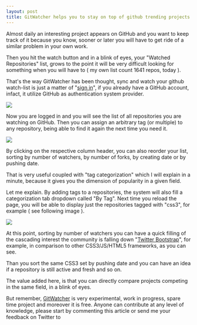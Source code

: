 ```yaml
--- 
layout: post 
title: GitWatcher helps you to stay on top of github trending projects 
--- 
```


Almost daily an interesting project appears on GitHub and you want to keep
track of it because you know, sooner or later you will have to get ride of a
similar problem in your own work.

Then you hit the watch button and in a blink of eyes, your "Watched
Repositories" list, grows to the point it will be very difficult looking for
something when you will have to ( my own list count 1641 repos, today ).

That's the way  GitWatcher has been thought, sync and watch your github watch-list 
is just a matter of "[sign in](http://gitwatcher.com/auth/github)", if
you already have a GitHub account, infact, it utilize GitHub as authentication
system provider.


![](http://gitwatcher.com/blog/img/watchlist.png)


Now you are logged in and you will see the list of all repositories you are
watching on GitHub. Then you can assign an arbitrary tag (or multiple) to any
repository, being able to find it again the next time you need it.


![](http://gitwatcher.com/blog/img/add_tag.png)


By clicking on the respective column header, you can also reorder your list,
sorting by number of watchers, by number of forks, by creating date or by
pushing date.

That is very useful coupled with "tag categorization" which I will explain in
a minute, because it gives you the dimension of popularity in a given field.

Let me explain. By adding tags to a repositories, the system will also fill a
categorization tab dropdown called "By Tag". Next time you reload the page,
you will be able to display just the repositories tagged with "css3", for
example ( see following image ).


![](http://gitwatcher.com/blog/img/by_tag_dropdown.png)


At this point, sorting by number of watchers you can have a quick filling of
the cascading interest the community is falling down "[Twitter
Bootstrap](http://twitter.github.com/bootstrap/)", for example, in comparison
to other CSS3/JS/HTML5 frameworks, as  you can see.

Than you sort the same CSS3 set by pushing date and you can have an idea if a
repository is still active and fresh and so on.

The value added here, is that you can directly compare projects  competing in
the same field, in a blink of eyes.


But remember, [GitWatcher](http://gitwatcher.com/) is very experimental, work
in progress, spare time project and moreover it is free. Anyone can contribute
at any level of knowledge, please start by commenting this article or send me
your feedback on Twitter to 
